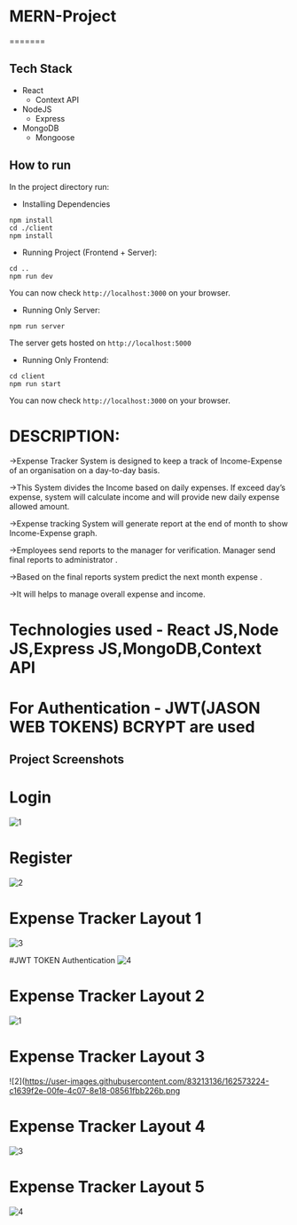 # MERN-Project
=======
## Tech Stack
- React
  - Context API
- NodeJS
  - Express
- MongoDB
  - Mongoose

## How to run
In the project directory run:
- Installing Dependencies
```
npm install
cd ./client
npm install
```
- Running Project (Frontend + Server):
```
cd ..
npm run dev
```
You can now check `http://localhost:3000` on your browser.
- Running Only Server:
```
npm run server
```
The server gets hosted on `http://localhost:5000`
- Running Only Frontend:
```
cd client
npm run start
```
You can now check `http://localhost:3000` on your browser.

# DESCRIPTION:
->Expense Tracker System is designed to keep a track of Income-Expense of an organisation on a day-to-day basis.

->This System divides the Income based on daily expenses. If exceed day’s expense, system will calculate income and will provide new daily expense allowed amount.

->Expense tracking System will generate report at the end of month to show Income-Expense graph. 

->Employees send reports to the manager for verification. Manager send final reports to administrator .

->Based on the final reports system predict the next month expense . 

->It will helps to manage overall expense and income.

# Technologies used - React JS,Node JS,Express JS,MongoDB,Context API
# For Authentication - JWT(JASON WEB TOKENS) BCRYPT are used

## Project Screenshots

# Login
![1](https://user-images.githubusercontent.com/71014778/167243909-9d05c15a-5c4a-4b9b-8a5a-910a8fbedff5.jpg)

# Register
![2](https://user-images.githubusercontent.com/71014778/167243913-db655766-4c3d-4d8a-b94d-6cdcf2af84ab.jpg)

# Expense Tracker Layout 1
![3](https://user-images.githubusercontent.com/71014778/167243918-3bd474a4-a158-463e-a742-99451bb87251.jpg)

#JWT TOKEN Authentication
![4](https://user-images.githubusercontent.com/71014778/167243922-61e92774-0501-4874-a3a8-e9f04db77c20.jpg)

# Expense Tracker Layout 2
![1](https://user-images.githubusercontent.com/83213136/162573223-4d615332-1bcb-4318-b4b8-bf06b2a6f871.png)

# Expense Tracker Layout 3
![2](https://user-images.githubusercontent.com/83213136/162573224-c1639f2e-00fe-4c07-8e18-08561fbb226b.png

# Expense Tracker Layout 4
![3](https://user-images.githubusercontent.com/83213136/162573225-53ae6064-a3a9-4e7a-b923-c4e812c45e1a.png)

# Expense Tracker Layout 5
![4](https://user-images.githubusercontent.com/83213136/162573226-230a7713-23f1-402b-9272-1f43d73a580c.png)
